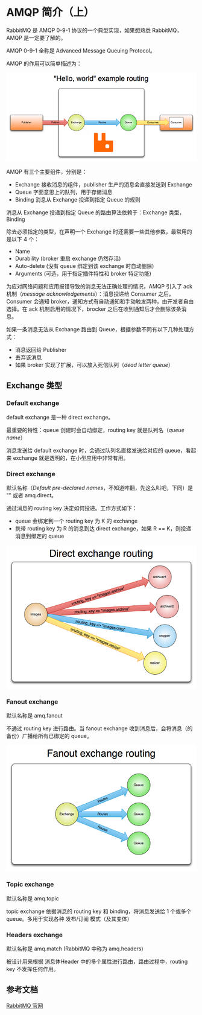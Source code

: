 # AMQP 简介（上）

RabbitMQ 是 AMQP 0-9-1 协议的一个典型实现，如果想熟悉 RabbitMQ，AMQP 是一定要了解的。<br>

AMQP 0-9-1 全称是 Advanced Message Queuing Protocol。<br>

AMQP 的作用可以简单描述为：

![](./img/hello-world-example-routing.png)

AMQP 有三个主要组件，分别是：

* Exchange  接收消息的组件，publisher 生产的消息会直接发送到 Exchange
* Queue  字面意思上的队列，用于存储消息
* Binding  消息从 Exchange 投递到指定 Queue 的规则

消息从 Exchange 投递到指定 Queue 的路由算法依赖于：Exchange 类型，Binding<br>

除去必须指定的类型，在声明一个 Exchange 时还需要一些其他参数，最常用的是以下 4 个：

* Name
* Durability (broker 重启 exchange 仍然存活)
* Auto-delete (没有 queue 绑定到该 exchange 时自动删除)
* Arguments (可选，用于指定插件特性和 broker 特定功能)

为应对网络问题和应用报错导致的消息无法正确处理的情况，AMQP 引入了 ack 机制（*message acknowledgements*）：消息投递给 Consumer 之后，Consumer 会通知 broker，通知方式有自动通知和手动触发两种，由开发者自由选择。在 ack 机制启用的情况下，brocker 之后在收到通知后才会删除该条消息。<br>

如果一条消息无法从 Exchange 路由到 Queue，根据参数不同有以下几种处理方式：

* 消息返回给 Publisher
* 丢弃该消息
* 如果 broker 实现了扩展，可以放入死信队列（*dead letter queue*）

## Exchange 类型

### Default exchange

default exchange 是一种 direct exchange。<br>

最重要的特性：queue 创建时会自动绑定，routing key 就是队列名（*queue name*）<br>

消息发送给 default exchange 时，会通过队列名直接发送给对应的 queue，看起来 exchange 就是透明的，在小型应用中非常有用。<br>

### Direct exchange

默认名称（*Default pre-declared names*，不知道咋翻，先这么叫吧，下同）是 "" 或者 amq.direct。<br>

通过消息的 routing key 决定如何投递。工作方式如下：

* queue 会绑定到一个 routing key 为 K 的 exchange
* 携带 routing key 为 R 的消息到达 direct exchange，如果 R == K，则投递消息到绑定的 queue

![](./img/exchange-direct.png)

### Fanout exchange

默认名称是 amq.fanout <br>

不通过 routing key 进行路由。当 fanout exchange 收到消息后，会将消息（的备份）广播给所有已绑定的 queue。

![](./img/exchange-fanout.png)

### Topic exchange

默认名称是 amq.topic <br>

topic exchange 依据消息的 routing key 和 binding，将消息发送给 1 个或多个 queue。多用于实现各种 发布/订阅 模式（及其变体）

### Headers exchange

默认名称是 amq.match (RabbitMQ 中称为 amq.headers) <br>

被设计用来根据 消息体Header 中的多个属性进行路由，路由过程中，routing key 不发挥任何作用。

## 参考文档

[RabbitMQ 官网](https://www.rabbitmq.com/tutorials/amqp-concepts.html)